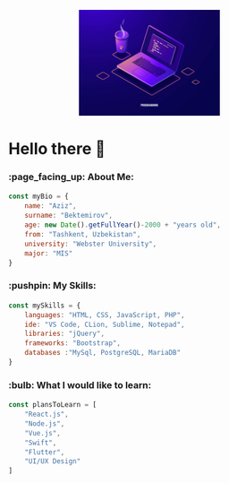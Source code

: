 <p align="center">
  <img style="margin: 0 auto" alt="header-pic" width="50%" src="https://raw.githubusercontent.com/NegatiV-64/NegatiV-64/main/img/header-pic.jpg">
</p>

<h1>Hello there 👋</h1>

<h3>:page_facing_up: About Me:</h3>

```js
const myBio = {
    name: "Aziz",
    surname: "Bektemirov",
    age: new Date().getFullYear()-2000 + "years old",
    from: "Tashkent, Uzbekistan",
    university: "Webster University",
    major: "MIS"
}
```

<h3>:pushpin: My Skills:</h3>

```js
const mySkills = {
    languages: "HTML, CSS, JavaScript, PHP",
    ide: "VS Code, CLion, Sublime, Notepad",
    libraries: "jQuery",
    frameworks: "Bootstrap",
    databases :"MySql, PostgreSQL, MariaDB"
}
```

<h3>:bulb: What I would like to learn:</h3>

```js
const plansToLearn = [
    "React.js",
    "Node.js",
    "Vue.js",
    "Swift",
    "Flutter",
    "UI/UX Design"
]
```

